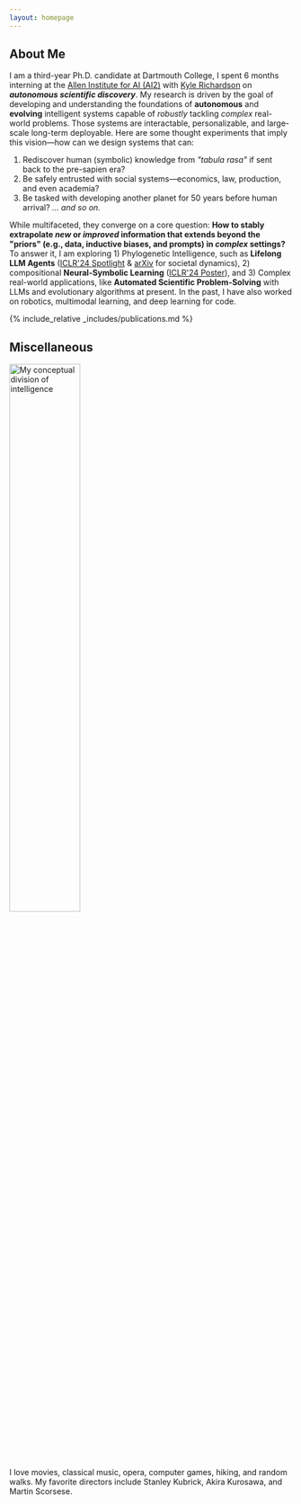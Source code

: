 ```yaml
---
layout: homepage
---
```


## About Me

I am a third-year Ph.D. candidate at Dartmouth College, I spent 6 months interning at the [Allen Institute for AI (AI2)](https://allenai.org/) with [Kyle Richardson](https://www.nlp-kyle.com/) on ***autonomous scientific discovery***. My research is driven by the goal of developing and understanding the foundations of **autonomous** and **evolving** intelligent systems capable of *robustly* tackling *complex* real-world problems. Those systems are interactable, personalizable, and large-scale long-term deployable. Here are some thought experiments that imply this vision—how can we design systems that can:
1. Rediscover human (symbolic) knowledge from *"tabula rasa"* if sent back to the pre-sapien era?
2. Be safely entrusted with social systems—economics, law, production, and even academia?
3. Be tasked with developing another planet for 50 years before human arrival?
*... and so on.*

While multifaceted, they converge on a core question: **How to stably extrapolate *new* or *improved* information that extends beyond the "priors" (e.g., data, inductive biases, and prompts) in *complex* settings?** To answer it, I am exploring 1) Phylogenetic Intelligence, such as **Lifelong LLM Agents** ([ICLR'24 Spotlight](https://openreview.net/pdf?id=s9z0HzWJJp) & [arXiv](https://arxiv.org/pdf/2409.17266) for societal dynamics), 2) compositional **Neural-Symbolic Learning** ([ICLR'24 Poster](https://openreview.net/pdf?id=uqxBTcWRnj)), and 3) Complex real-world applications, like **Automated Scientific Problem-Solving** with LLMs and evolutionary algorithms at present. In the past, I have also worked on robotics, multimodal learning, and deep learning for code.


{% include_relative _includes/publications.md %}



## Miscellaneous


<img src="assets/img/triangle_s.png" alt="My conceptual division of intelligence" width="50%">


I love movies, classical music, opera, computer games, hiking, and random walks. My favorite directors include Stanley Kubrick, Akira Kurosawa, and Martin Scorsese. 

